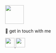 <img height="60" src="https://user-images.githubusercontent.com/94813546/177244924-c900a7b6-16b0-4721-9486-9ce0c9650a39.gif"> 


<!---

**languages, stacks, and tools:** <br />
<code><img height="20" src="https://user-images.githubusercontent.com/94813546/177240704-062f31a7-ccc9-4d2d-8b4d-20f26c2fdd1f.svg"></code>
<code><img height="20" src="https://user-images.githubusercontent.com/94813546/177241402-3cc27f5f-72fc-4a1c-b19b-418dc83d5167.svg"></code>
<code><img height="20" src="https://user-images.githubusercontent.com/94813546/177241025-dffe0c09-cdd6-4fdc-821b-bb319dc2c1ff.svg"></code>
<code><img height="20" src="https://user-images.githubusercontent.com/94813546/177241881-eea685cf-251d-42ef-966a-e254daf543e9.svg"></code>
<code><img height="20" src="https://user-images.githubusercontent.com/94813546/177241135-3402743d-ab1b-4f46-a0da-7884f22ca72c.svg"></code>
<code><img height="20" src="https://user-images.githubusercontent.com/94813546/177241661-eeffa610-2b4c-48bb-9dbc-197bed5a3804.svg"></code>
<code><img height="20" src="https://user-images.githubusercontent.com/94813546/177241434-c47bdc43-b48b-4cfe-985b-031f32377184.svg"></code>
<code><img height="20" src="https://user-images.githubusercontent.com/94813546/177241497-be7a1afc-a811-4640-b070-514edb200493.svg"></code>
<code><img height="20" src="https://user-images.githubusercontent.com/94813546/177241528-4b89f78d-589d-44af-bf8d-ecc13f890508.svg"></code>
, MERN

**Miscellaneous:** <br />
<code><img height="20" src="https://user-images.githubusercontent.com/94813546/177242437-7d58ede0-dc4a-412d-8492-49e05f0c21f3.svg"></code>
<code><img height="20" src="https://user-images.githubusercontent.com/94813546/177242439-d77d5031-0ccc-44c1-ac95-15673b5f40a6.svg"></code>
<code><img height="20" src="https://user-images.githubusercontent.com/94813546/177242547-58e1c825-41e3-4078-834a-fdb273b50bdf.svg"></code>
-->

💬 get in touch with me <br />
 
<a href="https://discordapp.com/users/Tony_A#6525"> 
<img height="30" src="https://user-images.githubusercontent.com/94813546/177243472-101069d4-5805-4c3e-ae73-669f432b9223.svg">
</a>
<a href="https://www.linkedin.com/in/tony-avis-16791a16b/">
<img height="30" src="https://user-images.githubusercontent.com/94813546/177243487-6856584c-05c5-4e38-b3dc-6984b7f57e56.svg">
</a>

